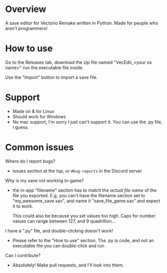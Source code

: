 # Overview
A save editor for Vectorio Remake written in Python.
Made for people who aren't programmers!

# How to use
Go to the Releases tab, download the zip file named "VecEdit_<your os name\>"
run the executable file inside.

Use the "Import" button to import a save file.


# Support
- Made on & for Linux
- Should work for Windows
- No mac support, I'm sorry I just can't support it. You can use the .py file, I guess.

# Common issues
Where do I report bugs?
 - issues section at the top, or `#bug-reports` in the Discord server

Why is my save not working in-game?
 - the in-app "filename" section has to match the *actual file name* of the file you exported.
   E.g, you can't have the filename section set to "my_awesome_save.sav", and name it "save_file_game.sav" and expect it to work.

   This could also be because you set values too high. Caps for number values can range between 127, and 9 quadrillion...

I have a ".py" file, and double-clicking doesn't work!
  - Please refer to the "How to use" section. The .py is code, and not an executable file you can double-click and run

Can I contribute?
  - Absolutely! Make pull requests, and I'll look into them.
